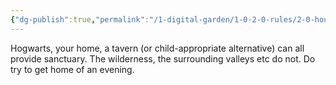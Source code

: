 ```yaml
---
{"dg-publish":true,"permalink":"/1-digital-garden/1-0-2-0-rules/2-0-house-rules/long-rests-only-in-a-place-of-safety/"}
---
```


Hogwarts, your home, a tavern (or child-appropriate alternative) can all provide sanctuary. The wilderness, the surrounding valleys etc do not. Do try to get home of an evening.